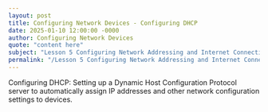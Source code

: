 ```yaml
---
layout: post
title: Configuring Network Devices - Configuring DHCP
date: 2025-01-10 12:00:00 -0000
author: Configuring Network Devices
quote: "content here"
subject: "Lesson 5 Configuring Network Addressing and Internet Connections"
permalink: "/Lesson 5 Configuring Network Addressing and Internet Connections/Configuring Network Devices/Configuring Network Devices - Configuring DHCP"
---
```


Configuring DHCP: Setting up a Dynamic Host Configuration Protocol server to automatically assign IP addresses and other network configuration settings to devices.
